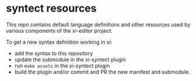 # syntect resources

This repo contains default language definitions and other resources used by various components of the xi-editor project.

To get a new syntax definition working in xi:
- add the syntax to this repository
- update the submodule in the xi-syntect plugin
- run `make assets` in the xi-syntect plugin
- build the plugin and/or commit and PR the new manifest and submodule.
